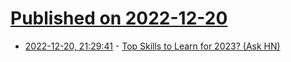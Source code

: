 # [Published on 2022-12-20](index.md)

* [2022-12-20, 21:29:41](https://lobste.rs/s/qqbzie/top_skills_learn_for_2023_ask_hn) - [Top Skills to Learn for 2023? (Ask HN)](https://news.ycombinator.com/item?id=34054170)
